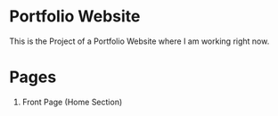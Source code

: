 # Portfolio Website
This is the Project of a Portfolio Website where I am working right now.
<br>
# Pages
1. Front Page (Home Section)